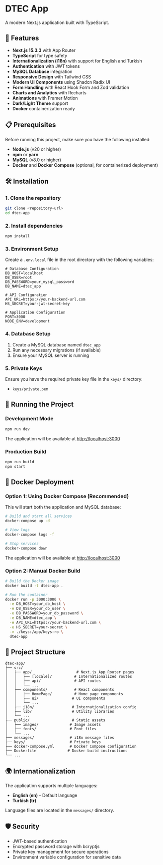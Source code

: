 # DTEC App

A modern Next.js application built with TypeScript.

## 🚀 Features

- **Next.js 15.3.3** with App Router
- **TypeScript** for type safety
- **Internationalization (i18n)** with support for English and Turkish
- **Authentication** with JWT tokens
- **MySQL Database** integration
- **Responsive Design** with Tailwind CSS
- **Modern UI Components** using Shadcn Radix UI
- **Form Handling** with React Hook Form and Zod validation
- **Charts and Analytics** with Recharts
- **Animations** with Framer Motion
- **Dark/Light Theme** support
- **Docker** containerization ready

## 📋 Prerequisites

Before running this project, make sure you have the following installed:

- **Node.js** (v20 or higher)
- **npm** or **yarn**
- **MySQL** (v8.0 or higher)
- **Docker** and **Docker Compose** (optional, for containerized deployment)

## 🛠️ Installation

### 1. Clone the repository

```bash
git clone <repository-url>
cd dtec-app
```

### 2. Install dependencies

```bash
npm install
```

### 3. Environment Setup

Create a `.env.local` file in the root directory with the following variables:

```env
# Database Configuration
DB_HOST=localhost
DB_USER=root
DB_PASSWORD=your_mysql_password
DB_NAME=dtec_app

# API Configuration
API_URL=https://your-backend-url.com
HS_SECRET=your-jwt-secret-key

# Application Configuration
PORT=3000
NODE_ENV=development
```

### 4. Database Setup

1. Create a MySQL database named `dtec_app`
2. Run any necessary migrations (if available)
3. Ensure your MySQL server is running

### 5. Private Keys

Ensure you have the required private key file in the `keys/` directory:

- `keys/private.pem`

## 🚀 Running the Project

### Development Mode

```bash
npm run dev
```

The application will be available at [http://localhost:3000](http://localhost:3000)

### Production Build

```bash
npm run build
npm start
```


## 🐳 Docker Deployment

### Option 1: Using Docker Compose (Recommended)

This will start both the application and MySQL database:

```bash
# Build and start all services
docker-compose up -d

# View logs
docker-compose logs -f

# Stop services
docker-compose down
```

The application will be available at [http://localhost:3000](http://localhost:3000)

### Option 2: Manual Docker Build

```bash
# Build the Docker image
docker build -t dtec-app .

# Run the container
docker run -p 3000:3000 \
  -e DB_HOST=your_db_host \
  -e DB_USER=your_db_user \
  -e DB_PASSWORD=your_db_password \
  -e DB_NAME=dtec_app \
  -e API_URL=https://your-backend-url.com \
  -e HS_SECRET=your-secret \
  -v ./keys:/app/keys:ro \
  dtec-app
```

## 📁 Project Structure

```text
dtec-app/
├── src/
│   ├── app/                    # Next.js App Router pages
│   │   ├── [locale]/          # Internationalized routes
│   │   ├── api/               # API routes
│   │   └── ...
│   ├── components/            # React components
│   │   ├── HomePage/          # Home page components
│   │   ├── ui/               # UI components
│   │   └── ...
│   ├── i18n/                 # Internationalization config
│   ├── lib/                  # Utility libraries
│   └── ...
├── public/                   # Static assets
│   ├── images/              # Image assets
│   ├── fonts/               # Font files
│   └── ...
├── messages/                # i18n message files
├── keys/                    # Private keys
├── docker-compose.yml       # Docker Compose configuration
├── Dockerfile              # Docker build instructions
└── ...
```

## 🌍 Internationalization

The application supports multiple languages:

- **English (en)** - Default language
- **Turkish (tr)**

Language files are located in the `messages/` directory.




## 🛡️ Security

- JWT-based authentication
- Encrypted password storage with bcryptjs
- Private key management for secure operations
- Environment variable configuration for sensitive data




